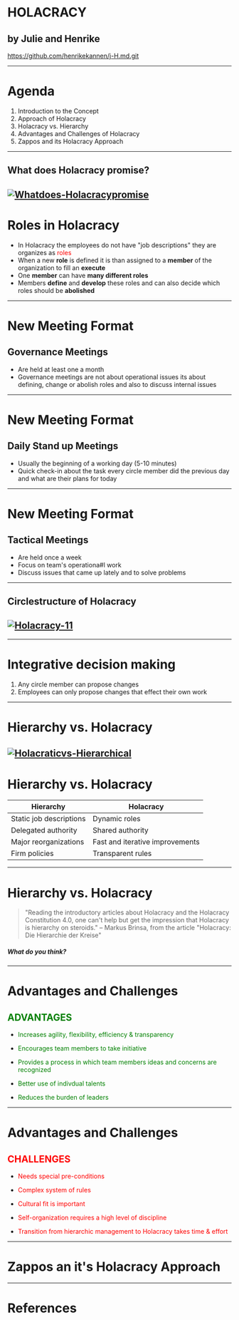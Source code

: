 # HOLACRACY
## by Julie and Henrike

https://github.com/henrikekannen/j-H.md.git

---
# Agenda
1. Introduction to the Concept
2. Approach of Holacracy 
3. Holacracy vs. Hierarchy 
4. Advantages and Challenges of Holacracy 
5. Zappos and its Holacracy Approach

---
## What does Holacracy promise?
<a href="https://ibb.co/y0b0LT5"><img src="https://i.ibb.co/jh1h7KG/Whatdoes-Holacracypromise.jpg" alt="Whatdoes-Holacracypromise" border="0"></a>
---
# Roles in Holacracy

- In Holacracy the employees do not have "job descriptions" they are organizes as <span style="color:red">roles</span>
- When a new **role** is defined it is than assigned to a **member** of the organization to fill an **execute**
- One **member** can have **many different roles**
- Members **define** and **develop** these roles and can also decide which roles should be **abolished**

---
# New Meeting Format 
## Governance Meetings
- Are held at least one a month 
- Governance meetings are not about operational issues its about defining, change or abolish roles and also to discuss internal issues

---

# New Meeting Format 
## Daily Stand up Meetings 
- Usually the beginning of a working day (5-10 minutes)
- Quick check-in about the task every circle member did the previous day and what are their plans for today 

---

# New Meeting Format 
## Tactical Meetings
- Are held once a week 
- Focus on team's operationa#l work 
- Discuss issues that came up lately and to solve problems 
---
## Circlestructure of Holacracy
<a href="https://ibb.co/MN3Qp3Q"><img src="https://i.ibb.co/RHVdPVd/Holacracy-11.jpg" alt="Holacracy-11" border="0"></a>
---
---
# Integrative decision making 

1. Any circle member can propose changes 
2. Employees can only propose changes that effect their own work 

---
# Hierarchy vs. Holacracy
<a href="https://ibb.co/47XLrDV"><img src="https://i.ibb.co/9N105fr/Holacraticvs-Hierarchical.jpg" alt="Holacraticvs-Hierarchical" border="0"></a>
---

# Hierarchy vs. Holacracy

| Hierarchy                   | Holacracy                       |
| --------------------------- | ------------------------------- |
| Static job descriptions     | Dynamic roles                   |
| Delegated authority         | Shared authority                | 
| Major reorganizations       | Fast and iterative improvements |
| Firm policies               | Transparent rules               |

---
# Hierarchy vs. Holacracy
> "Reading the introductory articles about Holacracy and the Holacracy Constitution 4.0, one can't help but get the impression that Holacracy is hierarchy on steroids." – Markus Brinsa, from the article "Holacracy: Die Hierarchie der Kreise"

##### What do you think? 
---
# Advantages and Challenges
## <span style="color:green;">ADVANTAGES</span>

- <span style="color:green;">Increases agility, flexibility, efficiency & transparency</span>

- <span style="color:green;">Encourages team members to take initiative</span>

- <span style="color:green;">Provides a process in which team members ideas and concerns are recognized</span>

- <span style="color:green;">Better use of indivdual talents</span>

- <span style="color:green;">Reduces the burden of leaders</span>

--- 

# Advantages and Challenges
## <span style="color:red;">CHALLENGES</span>

- <span style="color:red;">Needs special pre-conditions</span>

- <span style="color:red;">Complex system of rules</span>

- <span style="color:red;">Cultural fit is important</span>

- <span style="color:red;">Self-organization requires a high level of discipline </span>

- <span style="color:red;">Transition from hierarchic management to Holacracy takes time & effort </span>

---

# Zappos an it's Holacracy Approach

---

# References